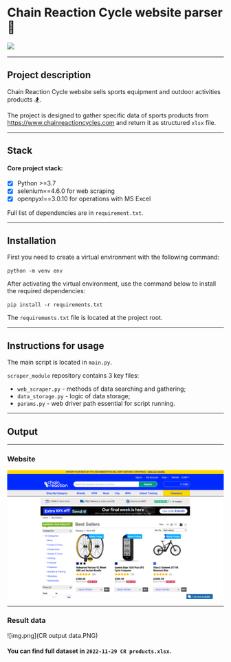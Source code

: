 # Chain Reaction Cycle website parser :bicyclist:
![](https://img.shields.io/pypi/pyversions/selenium?color=blue&style=for-the-badge)
___
## Project description

Chain Reaction Cycle website sells sports equipment and outdoor activities products :snowboarder:.

The project is designed to gather specific data of sports products from https://www.chainreactioncycles.com and return it as structured `xlsx` file.
___
## Stack

#### Core project stack:

- [X] Python >=3.7
- [X] selenium==4.6.0 for web scraping
- [X] openpyxl==3.0.10 for operations with MS Excel

Full list of dependencies are in `requirement.txt`.
___

## Installation

First you need to create a virtual environment with the following command:

`python -m venv env`

After activating the virtual environment, use the command below to install the required dependencies:

`pip install -r requirements.txt`

The `requirements.txt` file is located at the project root.
___
## Instructions for usage

The main script is located in `main.py`. 

`scraper_module` repository contains 3 key files:

- `web_scraper.py` - methods of data searching and gathering;
- `data_storage.py` - logic of data storage;
- `params.py` - web driver path essential for script running.
___
## Output
___
### Website
![img.png](img.png)
___
### Result data
![img.png](CR output data.PNG)

#### You can find full dataset in `2022-11-29 CR products.xlsx`.
